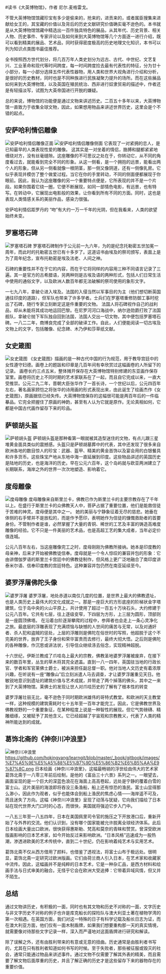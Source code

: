 #读书《大英博物馆》，作者 尼尔.麦格雷戈。

不管大英博物馆馆藏珍宝有多少是偷来的，抢来的，进贡来的，或者属臣搜集来进献给女王的，其宝藏的价值以及背后的历史文献研究价值确实毫不逊色的。本书就是从大英博物馆馆藏中精选出一百件独具特色的展品，从其年代、历史背景、相关人物、历史事件、专家评论以及如何来到大英博物馆等几个方面逐一进行介绍，既可以看到精美的展品、艺术品，同时获得密度极高的历史地理文化知识，本书可以列为知识点类图书最佳推荐。

全书按照西方世代划分，将几百万年人类史划分为远古、古代、中世纪、文艺复兴、工业革命和现代等时间跨度，每一时间跨度捡去最有代表性的特征，分为廿十小部分，每一小部分选择五件代表性器物，用人类和世界大视角进行介绍和分析，是很好的历史教材，同时也是不同种族进行民族凝聚力提升的场所。而在这些展品如何来到大英博物馆，以及英国在殖民统治、西非进行奴隶贸易的描述中，作者还是有轻描淡写，试图为大英帝国进行开脱的嫌疑。

总的来说，博物馆的功能便是通过文物来讲述历史。二百五十多年以来，大英博物馆一直致力于收集全球文物，因此，如果想用物品来讲述世界历史，这里会是个不错的起点。

## 安萨哈利情侣雕像 ##

![安萨哈利情侣雕像正面](https://github.com/hokingyang/learngit/blob/master/_book/gitbook/images/%E5%AE%89%E8%90%A8%E5%93%88%E5%88%A91.png)
![安萨哈利情侣雕像侧面](https://github.com/hokingyang/learngit/blob/master/_book/gitbook/images/%E5%AE%89%E8%90%A8%E5%93%88%E5%88%A92.png)
它表现了一对紧拥的恋人，是已知最早的人类表现性爱的雕像。 这其实是一对坐着的情侣，胳膊和腿都紧紧地缠绕对方，没有丝毫缝隙。这座雕像的不可思议之处在于，你转动它，从不同的角度看过去，就能看到完全不同的形象。从这一侧看，是一个拥抱的远景，能看出两个人的形象，但从另一侧看就像一根阴茎，那一侧又像阴道，还有一侧像乳房。它似乎表现并模仿了整个做爱过程。当它在你的手里转动，不同的侧面便都展现于你眼前。因此，我认为这座雕像的另一个重要特点便是，它所表现的并不是一个片段。如果你围着它绕一圈，它便不断展现，如同一部情色电影，有远景，也有特写。在转动中，它展现出电影般的效果，让你看到所有不同的方面。同时，这也是表现人类情感关系的美丽作品，感染力很强。

安萨哈利情侣距罗丹的 “吻”有大约一万一千年的光阴，但在我看来，人类的欲望始终未变。

## 罗塞塔石碑 ##
![罗塞塔石碑](https://github.com/hokingyang/learngit/blob/master/_book/gitbook/images/%E7%BD%97%E5%A1%9E%E5%A1%94%E7%9F%B3%E7%A2%91.png)
罗塞塔石碑制作于公元前一九六年，为的是纪念托勒密五世加冕一周年，而此时的托勒密五世已有十多岁了。这道诏书由埃及的祭司颁写，表面上是为了周年纪念，宣布托勒密是埃及法老、人间之神。

石碑的重要性并不在于它的内容，而在于它将同样的内容用三种不同语言记录了三遍。其一是官方的古希腊语，另两种则是古埃及语的两种形式，包括人们日常生活中使用的通俗文字，以及欧洲人数百年都无法破解的祭司使用的象形文字。

一七九八年，拿破仑进入埃及。法国的入侵当然以军事目的为主（他们想切断英国通往印度的道路），但军队也带来了许多学者。士兵们在罗塞塔重修防御工事时挖出了石碑，随行专家立刻断定这是件重要的文物。 法国人将石碑视作自己的战利品，却从未能将其成功地运回巴黎。在尼罗河河口海战中，纳尔逊勋爵打败了法国舰队，拿破仑抛下军队独自回到法国，法国人交出一切文物，其中便包括罗塞塔石碑。一八二二年，商博良完成了全部的破译工作。自此，人们便能阅读一切古埃及文物上的文字，包括雕像、纪念碑、木乃伊和莎草纸文献。

## 女史箴图 ##
![女史箴图](https://github.com/hokingyang/learngit/blob/master/_book/gitbook/images/%E5%A5%B3%E5%8F%B2%E7%AE%B4%E5%9B%BE.png)
《女史箴图》描画的是一种古代中国的行为规范，用于教导宫廷中的女性遵守妇德。画卷上的题跋和印章是几百年间有幸欣赏过这幅画卷的人所留下的记录。 画卷长约三点五米，整体摊开保存在大英博物馆特别修建的东亚画作保存室里。画卷将历史上不同时期的艺术家联系在了一起，而且自它完成以来，一直大受推崇。公元二九二年，晋朝大臣张华作了一首长诗，一个世纪以后，公元四百年左右，著名画家顾恺之将张华的诗用画的形式表现出来，由此诞生了绘画杰作《女史箴图》，原画据信已经失传。大英博物馆保存的这幅很可能是两百年后的一件临摹品。它完全把握住了原画的神韵，甚至有人认为它就是原作。无论真相如何，它都是中国古代画作留存下来的珍品。

## 萨顿胡头盔 ##
![萨顿胡头盔](https://github.com/hokingyang/learngit/blob/master/_book/gitbook/images/%E8%90%A8%E9%A1%BF%E8%83%A1%E5%A4%B4%E7%9B%94.png)
萨顿胡头盔是那种看第一眼就被其造型迷住的文物，有点儿跟三星堆黄金面具类似的震撼感。头盔只是萨顿胡墓葬中的代表，其中还发现了很多来自欧洲各地的数目惊人的珍宝：武器、盔甲、精美的黄金首饰以及宴会用的白银餐具和许多货币。这些珠宝产地从东地中海一直延展到印度。这些物品讲述的英国历史是陆地的历史，也是海洋的历史。早在公元六百年，这个岛屿就与欧亚两洲建立了长期联系，海岸之外的世界一次次地塑造、影响着它。

## 度母雕像 ##
![度母雕像](https://github.com/hokingyang/learngit/blob/master/_book/gitbook/images/%E5%BA%A6%E6%AF%8D%E9%9B%95%E5%83%8F.png)
度母雕像来自斯里兰卡，佛教已作为斯里兰卡的主要宗教存在了千年以上。在盛行于斯里兰卡的众佛教天人中，菩萨占据了重要位置，他们是能救信徒于苦难的神灵。度母便是其中之一。 她的美丽与宁静象征着无尽的慈悲。她垂在体侧的右手臂并不是放松的，而是作予愿印，表明她作为信徒的慷慨救助者的首要身份。不管制作者是谁，必然掌握了大量的青铜、稀世的工艺及丰富的铸造高难度雕像的经验。它不只是一件美丽的艺术品，也是高超工艺的集大成者，当年必定价值连城。

公元八百年左右，当这座雕像完工之时，度母刚刚为佛教所接纳。她本是印度教的母亲神，后来才开始被佛教徒信奉。度母就是一个令人惊叹的兼容并包的形象：它由讲僧伽罗语的斯里兰卡宫廷中的佛教徒制作，但风格上更广泛地融合了南印度讲泰米尔语、信奉印度教的宫廷特色。这种兼容并包仍然在南亚延续至今。

## 婆罗浮屠佛陀头像 ##
![婆罗浮屠](https://github.com/hokingyang/learngit/blob/master/_book/gitbook/images/%E5%A9%86%E7%BD%97%E6%B5%AE%E5%B1%A0.png)
婆罗浮屠，地处赤道以南仅几度的位置，是世界上最大的佛教遗址，也是人类历史上最伟大的文化成就之一。那是一座巨大的方形底座的阶梯状金字塔建筑，位于岛中央的火山平原上，共计使用了超过一百五十万块石头，大约修建于公元八百年。它共有七层，往上逐级变窄，下四层为方形，上三层为圆形，顶部则是一座圆顶佛塔。 在沿着台阶逐渐攀爬的过程中，参拜者也会走上一条心灵净化之旅。最底层的浮雕表现了充满烦恼与缺憾的人世间的痛苦与无常，以及对通奸者、杀人犯和盗贼的惩处，上层的浮雕则是佛陀在俗世时的写照，他超脱于这个不完美的世界，放弃了王子身份和荣华富贵而去修行，最终大彻大悟。之后则是佛陀的各种雕像，作沉思或讲法状，引导信众继续涤去俗念，实现精神超脱。 

十六世纪，伊斯兰教成了爪哇岛上最大的宗教，佛教圣地婆罗浮屠被废弃，在接下来的数百年里，丛生的草木将其完全遮盖。直到一八一四年，英国驻当地的行政长官、学者和军官莱佛士爵士，被派来担任副总督一职。他对当地人文历史有着浓厚兴趣，在听说有一座“雕像山”后立刻派遣人马去调查，才让婆罗浮屠重见天日。他敏锐地意识到遗址的建筑价值与艺术成就，并带走了两个掉落的佛头，其中之一来到了大英博物馆。莱佛士的发现让世人对爪哇历史的了解有了根本性的转变 

婆罗浮屠壮丽无比，毫不逊色于同时期欧洲雄伟的哥特式教堂。和欧洲的天主教堂一样，这种规模的建筑需耗时七十五年至一百年才能完工。因此，它是佛教世界及佛教视野的一个重要象征，在某种程度上说是一种智性的展现。但它气势磅礴、精雕细琢，又被赋予了其他含义。它已经超越了宇宙观和宗教教义，代表了人类的精神所能达到的成就。

## 葛饰北斋的《神奈川冲浪里》 ##
![神奈川冲浪里]()https://github.com/hokingyang/learngit/blob/master/_book/gitbook/images/%E7%A5%9E%E5%A5%88%E5%B7%9D%E5%86%B2%E6%B5%AA%E9%87%8C.png
日本绘画《神奈川冲浪里》，这幅最畅销的浮世绘由伟大的艺术家葛饰北斋于一八零三年前后绘制，是他的《富岳三十六景》系列之一。一眼望去，画面呈现的是一个巨大的深蓝色浪花在海面上高高卷起，远处是宁静的覆着白雪的富士山。这片美丽的海浪即将吞没三条渔船，船上还有惊恐的渔民。富士山显得那么渺小，因此作为观者，似乎也能体会到船上渔民的焦虑心情——海岸遥不可及，而且迷失了方向。这幅《神奈川冲浪里》呈现了动荡与犹疑，它向我们描绘了日本站在现代世界大门口时的心态，而很快，美国就将强迫它步入门中。 

一八五三年至一八五四年，日本在美国佩里司令官的施压之下开放港口后，重新开始了与外界的交流。他们认识到，没有哪个国家能被允许脱离全球经济体系。此后日本绘画大量出口欧洲，很快获得惠斯勒、梵高和莫奈的青睐和赞赏。曾深受欧洲版画影响的日本艺术家，如今开始反过来影响欧洲。“日本风格”迅速成为一股热潮，渗透进欧美的艺术传统中，直到二十世纪，仍在影响着纯艺术与实用艺术。

葛饰北斋不仅从西方借用了颜料，也借鉴了透视法，将富士山布于极远处。很明显，葛饰北斋一定研究过欧洲版画。它们由荷兰商人引入日本，在艺术家和收藏家中流传。因此，这幅画并不是纯粹的日本艺术，它是一种杂汇品，是西方材料和绘画手法与日式审美的融合。无怪乎它会在欧洲大受追捧：它带着异域风情，但又并不陌生。 

## 总结 ##
通过文物讲历史，有积极的一面，同时也有其文物和历史不对称的一面，文字历史与非文字历史不对称的例子也许是库克船长的探险队与澳大利亚土著在植物学湾的第一次相遇。在英国方面，我们对这一特殊的日子有科学记载及船长日志为证，而在澳大利亚方面，他们仅有一面木制盾牌，如果我们想要重构那一天的真实情境，就需要像对待那些文字记录一样，深入而严谨地对这面盾牌进行研究和解读。

除了误解之外，还有由胜利带来的有意或无意的扭曲。历史通常是由胜利者书写的，尤其在只有胜利者知道如何书写的时候。至于失败者，那些被征服或毁灭的社会，通常只能通过物品来讲述事件。通过文物不仅需要了解其外表的精美，而且需要了解文物后面厚重的历史，并且了解正确的历史才是这些留存下来的器物存在的重要价值。